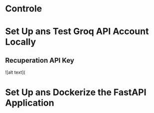 # Controle

# Set Up ans Test Groq API Account Locally

## Recuperation API Key
![alt text](


# Set Up ans Dockerize the FastAPI Application
